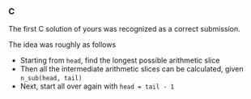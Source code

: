 ### C
The first C solution of yours was recognized as a correct submission.

The idea was roughly as follows
- Starting from `head`, find the longest possible arithmetic slice
- Then all the intermediate arithmetic slices can be calculated, given `n_sub(head, tail)`
- Next, start all over again with `head = tail - 1`

